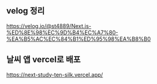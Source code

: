 ## velog 정리

https://velog.io/@st4889/Next.js-%ED%8E%98%EC%9D%B4%EC%A7%80-%EA%B5%AC%EC%84%B1%ED%95%98%EA%B8%B0

## 날씨 앱 vercel로 배포 

https://next-study-ten-silk.vercel.app/
